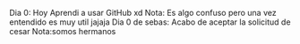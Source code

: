 Dia 0: Hoy Aprendi a usar GitHub xd
Nota: Es algo confuso pero una vez entendido es muy util jajaja
Dia 0 de sebas: Acabo de aceptar la solicitud de cesar
Nota:somos hermanos
